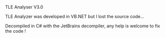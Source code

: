 TLE Analyser V3.0

TLE Analyzer was developed in VB.NET but I lost the source code...

Decompiled in C# with the JetBrains decompiler, any help is welcome to fix the code !

